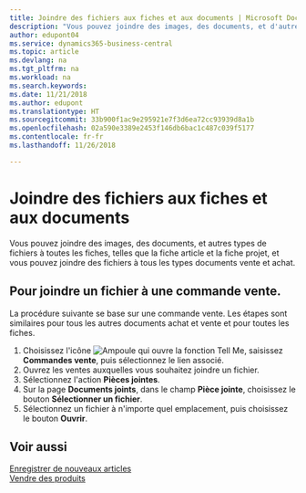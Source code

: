 ```yaml
---
title: Joindre des fichiers aux fiches et aux documents | Microsoft Docs
description: "Vous pouvez joindre des images, des documents, et d'autres types de fichiers à toutes les fiches, telles que la fiche article et la fiche projet, et vous pouvez joindre des fichiers à tous les types documents vente et achat."
author: edupont04
ms.service: dynamics365-business-central
ms.topic: article
ms.devlang: na
ms.tgt_pltfrm: na
ms.workload: na
ms.search.keywords: 
ms.date: 11/21/2018
ms.author: edupont
ms.translationtype: HT
ms.sourcegitcommit: 33b900f1ac9e295921e7f3d6ea72cc93939d8a1b
ms.openlocfilehash: 02a590e3389e2453f146db6bac1c487c039f5177
ms.contentlocale: fr-fr
ms.lasthandoff: 11/26/2018

---
```

# <a name="attaching-files-to-cards-and-documents"></a>Joindre des fichiers aux fiches et aux documents
Vous pouvez joindre des images, des documents, et autres types de fichiers à toutes les fiches, telles que la fiche article et la fiche projet, et vous pouvez joindre des fichiers à tous les types documents vente et achat.

## <a name="to-attach-a-file-to-a-sales-order"></a>Pour joindre un fichier à une commande vente.
La procédure suivante se base sur une commande vente. Les étapes sont similaires pour tous les autres documents achat et vente et pour toutes les fiches.

1. Choisissez l'icône ![Ampoule qui ouvre la fonction Tell Me](media/ui-search/search_small.png "Dites-moi ce que vous voulez faire"), saisissez **Commandes vente**, puis sélectionnez le lien associé.
2. Ouvrez les ventes auxquelles vous souhaitez joindre un fichier.
3. Sélectionnez l'action **Pièces jointes**.
4. Sur la page **Documents joints**, dans le champ **Pièce jointe**, choisissez le bouton **Sélectionner un fichier**.
5. Sélectionnez un fichier à n'importe quel emplacement, puis choisissez le bouton **Ouvrir**.

## <a name="see-also"></a>Voir aussi
[Enregistrer de nouveaux articles](inventory-how-register-new-items.md)  
[Vendre des produits](sales-how-sell-products.md)

